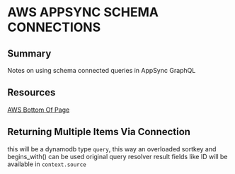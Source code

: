 # AWS APPSYNC SCHEMA CONNECTIONS

## Summary

Notes on using schema connected queries in AppSync GraphQL

## Resources

[AWS Bottom Of Page](https://docs.aws.amazon.com/appsync/latest/devguide/configuring-resolvers.html)

## Returning Multiple Items Via Connection

this will be a dynamodb type `query`, this way an overloaded sortkey and
begins_with() can be used
original query resolver result fields like ID will be available in
`context.source`
